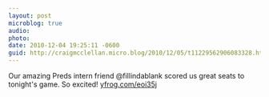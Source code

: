 ```yaml
---
layout: post
microblog: true
audio: 
photo: 
date: 2010-12-04 19:25:11 -0600
guid: http://craigmcclellan.micro.blog/2010/12/05/t11229562906083328.html
---
```

Our amazing Preds intern friend @fillindablank scored us great seats to tonight's game. So excited! [yfrog.com/eoi35j](http://yfrog.com/eoi35j)
